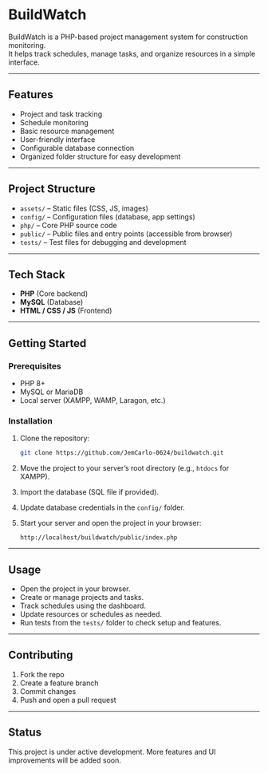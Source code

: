 # BuildWatch

BuildWatch is a PHP-based project management system for construction monitoring.  
It helps track schedules, manage tasks, and organize resources in a simple interface.

---

## Features
- Project and task tracking  
- Schedule monitoring  
- Basic resource management  
- User-friendly interface  
- Configurable database connection  
- Organized folder structure for easy development  

---

## Project Structure
- `assets/` – Static files (CSS, JS, images)  
- `config/` – Configuration files (database, app settings)  
- `php/` – Core PHP source code  
- `public/` – Public files and entry points (accessible from browser)  
- `tests/` – Test files for debugging and development  

---

## Tech Stack
- **PHP** (Core backend)  
- **MySQL** (Database)  
- **HTML / CSS / JS** (Frontend)  

---

## Getting Started

### Prerequisites
- PHP 8+  
- MySQL or MariaDB  
- Local server (XAMPP, WAMP, Laragon, etc.)  

### Installation
1. Clone the repository:  
   ```bash
   git clone https://github.com/JemCarlo-0624/buildwatch.git

2. Move the project to your server’s root directory (e.g., `htdocs` for XAMPP).
3. Import the database (SQL file if provided).
4. Update database credentials in the `config/` folder.
5. Start your server and open the project in your browser:

   ```
   http://localhost/buildwatch/public/index.php

---

## Usage

* Open the project in your browser.
* Create or manage projects and tasks.
* Track schedules using the dashboard.
* Update resources or schedules as needed.
* Run tests from the `tests/` folder to check setup and features.

---

## Contributing

1. Fork the repo
2. Create a feature branch
3. Commit changes
4. Push and open a pull request

---

## Status

This project is under active development.
More features and UI improvements will be added soon.
